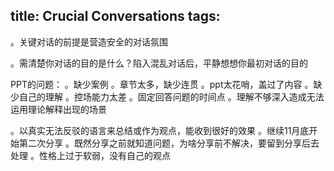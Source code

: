 title: Crucial Conversations
tags:
---

。关键对话的前提是营造安全的对话氛围

。需清楚你对话的目的是什么？陷入混乱对话后，平静想想你最初对话的目的


PPT的问题：
。缺少案例
。章节太多，缺少连贯
。ppt太花哨，盖过了内容
。缺少自己的理解
。控场能力太差
。固定回答问题的时间点
。理解不够深入造成无法运用理论解释出现的场景



。以真实无法反驳的语言来总结或作为观点，能收到很好的效果
。继续11月底开始第二次分享
。既然分享之前就知道问题，为啥分享前不解决，要留到分享后去处理
。性格上过于软弱，没有自己的观点
